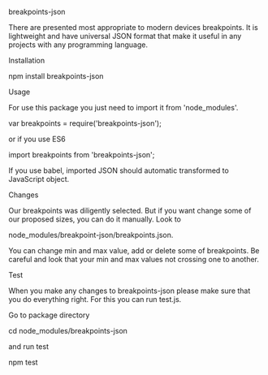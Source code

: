 breakpoints-json

There are presented most appropriate to modern devices breakpoints. It is lightweight and have universal JSON format that make it useful in any projects with any programming language.

Installation

npm install breakpoints-json

Usage

For use this package you just need to import it from 'node_modules'.

var breakpoints = require('breakpoints-json');

or if you use ES6

import breakpoints from 'breakpoints-json';

If you use babel, imported JSON should automatic transformed to JavaScript object.

Changes

Our breakpoints was diligently selected. But if you want change some of our proposed sizes, you can do it manually. Look to 

node_modules/breakpoint-json/breakpoints.json. 

You can change min and max value, add or delete some of breakpoints. Be careful and look that your min and max values not crossing one to another.

Test

When you make any changes to breakpoints-json please make sure that you do everything right. For this you can run test.js. 

Go to package directory

cd node_modules/breakpoints-json

and run test

npm test


